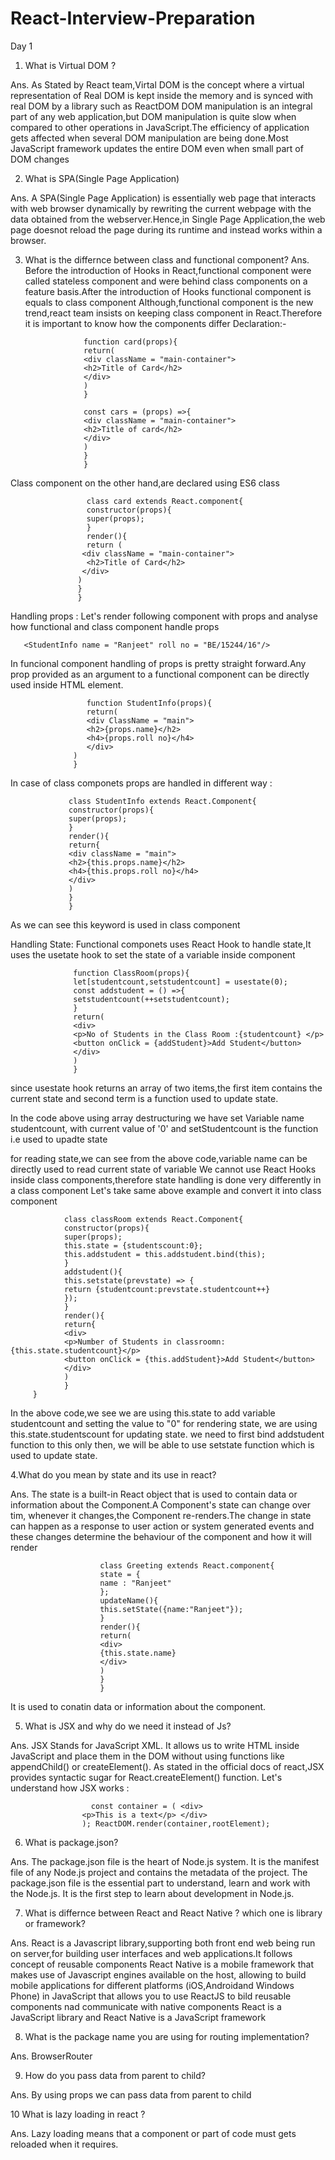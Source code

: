 # React-Interview-Preparation
  Day 1
 
 1. What is Virtual DOM ?

 Ans. As Stated by React team,Virtal DOM is the concept where a virtual representation of Real DOM is kept inside the memory and is synced
      with real DOM by a library such as ReactDOM
      DOM manipulation is an integral part of any web application,but DOM manipulation is quite slow when compared to other operations in 
      JavaScript.The efficiency of application gets affected when several DOM manipulation are being done.Most JavaScript framework updates 
      the entire DOM even when small part of DOM changes
      
2. What is SPA(Single Page Application)


Ans. A SPA(Single Page Application) is essentially web page that interacts with web browser dynamically by rewriting the current webpage
     with the data obtained from the webserver.Hence,in Single Page Application,the web page doesnot reload the page during its runtime and
     instead works within a browser.
     
3. What is the differnce between class and functional component?
Ans. Before the introduction of Hooks in React,functional component were called stateless component and were behind class components on a 
     feature basis.After the introduction of Hooks functional component is equals to class component
     Although,functional component is the new trend,react team insists on keeping class component in React.Therefore it is important to know 
     how the components differ
     Declaration:-
                    
                    
                    function card(props){
                    return(
                    <div className = "main-container">
                    <h2>Title of Card</h2>
                    </div>
                    )
                    }
                    
                    const cars = (props) =>{
                    <div className = "main-container">
                    <h2>Title of card</h2>
                    </div>
                    )
                    }
                    }
  Class component on the other hand,are declared using ES6 class
  
 
                     class card extends React.component{
                     constructor(props){
                     super(props);
                     }
                     render(){
                     return (
                    <div className = "main-container">
                     <h2>Title of Card</h2>
                    </div>
                   )
                   }
                   }
       
   Handling props :
       Let's render following component with props and analyse how functional and class component handle props
       
       <StudentInfo name = "Ranjeet" roll no = "BE/15244/16"/>
   In funcional component handling of props is pretty straight forward.Any prop provided as an argument to a functional component can be
   directly used inside HTML element.
   
  
                     function StudentInfo(props){
                     return(
                     <div ClassName = "main">
                     <h2>{props.name}</h2>
                     <h4>{props.roll no}</h4>
                     </div>
                  )
                  }
   In case of class componets props are handled in different way :
   
                 class StudentInfo extends React.Component{
                 constructor(props){
                 super(props);
                 }
                 render(){
                 return{
                 <div className = "main">
                 <h2>{this.props.name}</h2>
                 <h4>{this.props.roll no}</h4>
                 </div>
                 )
                 }
                 }
 As we can see this keyword is used in class component
 
 Handling State:
 Functional componets uses React Hook to handle state,It uses the usetate hook to set the state of a variable inside component
              
                  function ClassRoom(props){
                  let[studentcount,setstudentcount] = usestate(0);
                  const addstudent = () =>{
                  setstudentcount(++setstudentcount);
                  }
                  return(
                  <div>
                  <p>No of Students in the Class Room :{studentcount} </p>
                  <button onClick = {addStudent}>Add Student</button>
                  </div>
                  )
                  }
 since usestate hook returns an array of two items,the first item contains the current state and second term is a function used to update state.
 
 In the code above using array destructuring we have set Variable name studentcount, with current value of '0' and setStudentcount is the function
 i.e used to upadte state
 
 for reading state,we can see from the above code,variable name can be directly used to read current state of variable
 We cannot use React Hooks inside class components,therefore state handling is done very differently in a class component
 Let's take same above example and convert it into class component
 
                class classRoom extends React.Component{
                constructor(props){
                super(props);
                this.state = {studentscount:0};
                this.addstudent = this.addstudent.bind(this);
                }
                addstudent(){
                this.setstate(prevstate) => {
                return {studentcount:prevstate.studentcount++}
                });
                }
                render(){
                return{
                <div>
                <p>Number of Students in classroomn:{this.state.studentcount}</p>
                <button onClick = {this.addStudent}>Add Student</button>
                </div>
                )
                }
         }
  In the above code,we see we are using this.state to add variable studentcount and setting the value to "0"
  for rendering state, we are using this.state.studentscount
  for updating state. we need to first bind addstudent function to this only then, we will be able to use setstate function which is used to
  update state.
                
 4.What do you mean by state and its use in react?
 
 Ans. The state is a built-in React object that is used to contain data or information about the Component.A Component's state can change
      over tim, whenever it changes,the Component re-renders.The change in state can happen as a response to user action or system generated
      events and these changes determine the behaviour of the component and how it will render
      
                        class Greeting extends React.component{
                        state = {
                        name : "Ranjeet"
                        };
                        updateName(){
                        this.setState({name:"Ranjeet"});
                        }
                        render(){
                        return(
                        <div>
                        {this.state.name}
                        </div>
                        )
                        }
                        }
  It is used to conatin data or information about the component.                   
 
 5. What is JSX and why do we need it instead of Js?

Ans. JSX Stands for JavaScript XML. It allows us to write HTML inside JavaScript and place them in the DOM without using functions like
     appendChild() or createElement().
     As stated in the official docs of react,JSX provides syntactic sugar for React.createElement() function.
     Let's understand how JSX works :
      
                      const container = ( <div>
                    <p>This is a text</p> </div>
                    ); ReactDOM.render(container,rootElement);
      
 6. What is package.json?
 
 Ans. The package.json file is the heart of Node.js system. It is the manifest file of any Node.js project and contains the metadata of the project. The package.json file is the essential part to understand, learn and work with the Node.js. It is the first step to learn about development in Node.js. 
 
7. What is differnce between React and React Native ? which one is library or framework?

Ans. React is a Javascript library,supporting both front end web being run on server,for building user interfaces and web applications.It follows concept
     of reusable components
    React Native is a mobile framework that makes use of Javascript engines available on the host, allowing to build mobile applications for different
   platforms (iOS,Androidand Windows Phone) in JavaScript that allows you to use ReactJS to bild reusable components nad communicate with native    components 
          React is a JavaScript library and React Native is a JavaScript framework
          
 8. What is the package name you are using for routing implementation?
          
Ans. BrowserRouter

9. How do you pass data from parent to child?

Ans. By using props we can pass data from parent to child

10 What is lazy loading in react ?

Ans. Lazy loading means that a component or part of code must gets reloaded when it requires.
     
     
